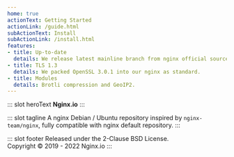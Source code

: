 ```yaml
---
home: true
actionText: Getting Started
actionLink: /guide.html
subActionText: Install
subActionLink: /install.html
features:
- title: Up-to-date
  details: We release latest mainline branch from nginx official source code.
- title: TLS 1.3
  details: We packed OpenSSL 3.0.1 into our nginx as standard.
- title: Modules
  details: Brotli compression and GeoIP2.
---
```


::: slot heroText
<b class="gradient">Nginx.io</b>
:::

::: slot tagline
A nginx Debian / Ubuntu repository inspired by `nginx-team/nginx`, fully compatible with nginx default repository.
:::

::: slot footer
Released under the 2-Clause BSD License.<br>
Copyright © 2019 - 2022 Nginx.io
:::
